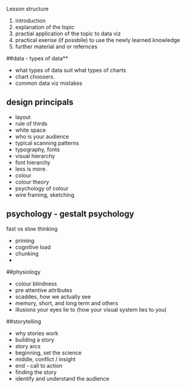 Lesson structure
1) introduction
2) explanation of the topic
3) practial application of the topic to data viz
4) practical exerise (if possbile) to use the newly learned knowledge
5) further material and or refernces


##data - types of data**

-   what types of data suit what types of charts
-   chart choosers.
-   common data viz mistakes

## design principals

-   layout
-   rule of thirds
-   white space
-   who is your audience
-   typical scanning patterns
-   typography, fonts
-   visual hierarchy
-   font hierarchy
-   less is more.
-   colour
-   colour theory
-   psychology of colour
-   wire framing, sketching

## psychology - gestalt psychology

fast vs slow thinking

-   priming
-   cognitive load
- chunking
- 
##physiology

-   colour blindness
-   pre attentive attributes
-   scaddes, how we actually see
-   memory, short, and long term and others
-   illusions your eyes lie to (how your visual system lies to you)

##storytelling

-   why stories work
-   building a story
-   story arcs
-   beginning, set the science
-   middle, conflict / insight
-   end - call to action
-   finding the story
-   identify and understand the audience
